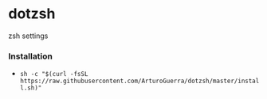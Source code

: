 # dotzsh
zsh settings

### Installation
- `sh -c "$(curl -fsSL https://raw.githubusercontent.com/ArturoGuerra/dotzsh/master/install.sh)"`
